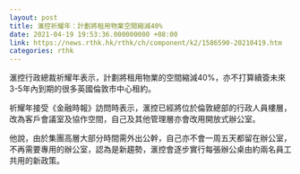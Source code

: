 ```yaml
---
layout: post
title: 滙控祈耀年：計劃將租用物業空間縮減40%
date: 2021-04-19 19:53:36.000000000 +08:00
link: https://news.rthk.hk/rthk/ch/component/k2/1586590-20210419.htm
categories: rthk
---
```


滙控行政總裁祈耀年表示，計劃將租用物業的空間縮減40%，亦不打算續簽未來3-5年內到期的很多英國倫敦市中心租約。

祈耀年接受《金融時報》訪問時表示，滙控已經將位於倫敦總部的行政人員樓層，改為客戶會議室及協作空間，自己及其他管理層亦會改用開放式辦公室。

他說，由於集團高層大部分時間需外出公幹，自己亦不會一周五天都留在辦公室，不再需要專用的辦公室，認為是新趨勢，滙控會逐步實行每張辦公桌由約兩名員工共用的新政策。
